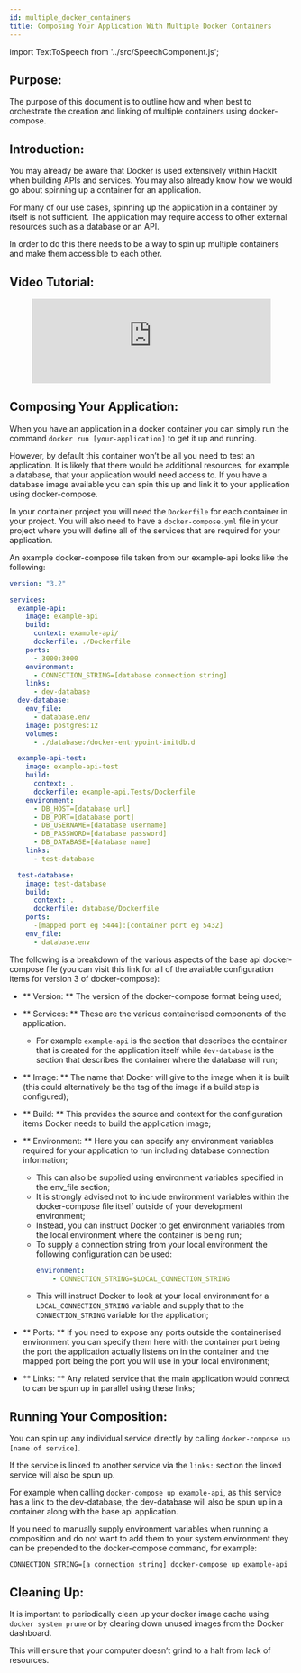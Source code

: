 ```yaml
---
id: multiple_docker_containers
title: Composing Your Application With Multiple Docker Containers
---
```

import TextToSpeech from '../src/SpeechComponent.js';

<TextToSpeech>

## Purpose:

The purpose of this document is to outline how and when best to orchestrate the creation and linking of multiple containers using docker-compose.
## Introduction:

You may already be aware that Docker is used extensively within HackIt when building APIs and services. You may also already know how we would go about spinning up a container for an application.

For many of our use cases, spinning up the application in a container by itself is not sufficient. The application may require access to other external resources such as a database or an API.

In order to do this there needs to be a way to spin up multiple containers and make them accessible to each other.
## Video Tutorial:

<figure class="video-container">
  <iframe width="100%" src="https://www.youtube.com/embed/Kz-tTwSePoI" title="YouTube video player" frameborder="0" allow="accelerometer; autoplay; clipboard-write; encrypted-media; gyroscope; picture-in-picture" allowfullscreen></iframe>
</figure>

## Composing Your Application:

When you have an application in a docker container you can simply run the command `docker run [your-application]` to get it up and running.

However, by default this container won’t be all you need to test an application.  It is likely that there would be additional resources, for example a database, that your application would need access to. If you have a database image available you can spin this up and link it to your application using docker-compose.

In your container project you will need the `Dockerfile` for each container in your project. You will also need to have a `docker-compose.yml` file in your project where you will define all of the services that are required for your application.

An example docker-compose file taken from our example-api looks like the following:

```yaml
version: "3.2"

services:
  example-api:
    image: example-api
    build:
      context: example-api/
      dockerfile: ./Dockerfile
    ports:
      - 3000:3000
    environment:
      - CONNECTION_STRING=[database connection string]
    links:
      - dev-database
  dev-database:
    env_file:
      - database.env
    image: postgres:12
    volumes:
      - ./database:/docker-entrypoint-initdb.d

  example-api-test:
    image: example-api-test
    build:
      context: .
      dockerfile: example-api.Tests/Dockerfile
    environment:
      - DB_HOST=[database url]
      - DB_PORT=[database port]
      - DB_USERNAME=[database username]
      - DB_PASSWORD=[database password]
      - DB_DATABASE=[database name]
    links:
      - test-database

  test-database:
    image: test-database
    build:
      context: .
      dockerfile: database/Dockerfile
    ports:
      -[mapped port eg 5444]:[container port eg 5432]
    env_file:
      - database.env
```

The following is a breakdown of the various aspects of the base api docker-compose file (you can visit this link for all of the available configuration items for version 3 of docker-compose):

- ** Version: **  The version of the docker-compose format being used;

- ** Services: ** These are the various containerised components of the application.
  * For example `example-api` is the section that describes the container that is created for the application itself while `dev-database` is the section that describes the container where the database will run; 

- ** Image: **  The name that Docker will give to the image when it is built (this could alternatively be the tag of the image if a build step is configured);

- ** Build: ** This provides the source  and context for the configuration items Docker needs to build the application image;

- ** Environment: **  Here you can specify any environment variables required for your application to run including database connection information;

  * This can also be supplied using environment variables specified in the env_file section;
  * It is strongly advised not to include environment variables within the docker-compose file itself outside of your development environment;
  * Instead, you can instruct Docker to get environment variables from the local environment where the container is being run;
  * To supply a connection string from your local environment the following configuration can be used:
    ```yaml
    environment: 
        - CONNECTION_STRING=$LOCAL_CONNECTION_STRING
    ```
  * This will instruct Docker to look at your local environment for a  `LOCAL_CONNECTION_STRING` variable and supply that to the `CONNECTION_STRING` variable for the application;

- ** Ports: ** If you need to expose any ports outside the containerised environment you can specify them here with the container port being the port the application actually listens on in the container and the mapped port being the port you will use in your local environment;

- ** Links: **  Any related service that the main application would connect to can be spun up in parallel using these links;

## Running Your Composition:

You can spin up any individual service directly by calling `docker-compose up [name of service]`.

If the service is linked to another service via the `links:` section the linked service will also be spun up.

For example when calling `docker-compose up example-api`, as this service has a link to the dev-database, the dev-database will also be spun up in a container along with the base api application. 

If you need to manually supply environment variables when running a composition and do not want to add them to your system environment they can be prepended to the docker-compose command, for example:

```CONNECTION_STRING=[a connection string] docker-compose up example-api```
## Cleaning Up:

It is important to periodically clean up your docker image cache using `docker system prune` or by clearing down unused images from the Docker dashboard.

This will ensure that your computer doesn’t grind to a halt from lack of resources.

</TextToSpeech>